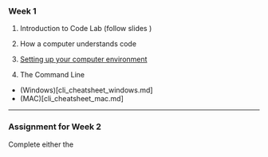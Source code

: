 ### Week 1 

1. Introduction to Code Lab (follow slides )
2. How a computer understands code

3. [Setting up your computer environment](environment_setup.md)
4. The Command Line
- (Windows)[cli_cheatsheet_windows.md]
- (MAC)[cli_cheatsheet_mac.md]
---
### Assignment for Week 2
Complete either the 